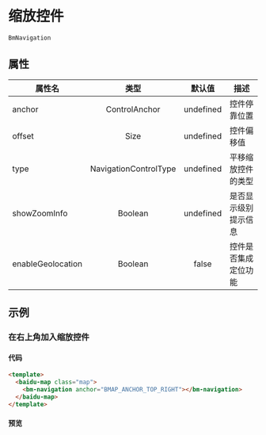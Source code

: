# 缩放控件

`BmNavigation`

## 属性

|属性名|类型|默认值|描述|
|------|:---:|:---:|----|
|anchor|ControlAnchor|undefined|控件停靠位置|
|offset|Size|undefined|控件偏移值|
|type|NavigationControlType|undefined|平移缩放控件的类型|
|showZoomInfo|Boolean|undefined|是否显示级别提示信息|
|enableGeolocation|Boolean|false|控件是否集成定位功能|

## 示例

### 在右上角加入缩放控件

#### 代码

```html
<template>
  <baidu-map class="map">
    <bm-navigation anchor="BMAP_ANCHOR_TOP_RIGHT"></bm-navigation>
  </baidu-map>
</template>
```

#### 预览
<doc-preview>
  <baidu-map class="map">
    <bm-navigation anchor="BMAP_ANCHOR_TOP_RIGHT"></bm-navigation>
  </baidu-map>
</doc-preview>
  